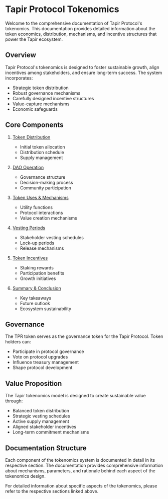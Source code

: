 # Tapir Protocol Tokenomics

Welcome to the comprehensive documentation of Tapir Protocol's tokenomics. This documentation provides detailed information about the token economics, distribution, mechanisms, and incentive structures that power the Tapir ecosystem.

## Overview

Tapir Protocol's tokenomics is designed to foster sustainable growth, align incentives among stakeholders, and ensure long-term success. The system incorporates:

- Strategic token distribution
- Robust governance mechanisms
- Carefully designed incentive structures
- Value-capture mechanisms
- Economic safeguards

## Core Components

1. [Token Distribution](1-token-distribution.md)
   - Initial token allocation
   - Distribution schedule
   - Supply management

2. [DAO Operation](2-dao-operation.md)
   - Governance structure
   - Decision-making process
   - Community participation

3. [Token Uses & Mechanisms](3-token-uses-mechanisms.md)
   - Utility functions
   - Protocol interactions
   - Value creation mechanisms

4. [Vesting Periods](4-vesting-periods.md)
   - Stakeholder vesting schedules
   - Lock-up periods
   - Release mechanisms

5. [Token Incentives](5-token-incentives.md)
   - Staking rewards
   - Participation benefits
   - Growth initiatives

6. [Summary & Conclusion](6-summary-conclusion.md)
   - Key takeaways
   - Future outlook
   - Ecosystem sustainability

## Governance

The TPR token serves as the governance token for the Tapir Protocol. Token holders can:

- Participate in protocol governance
- Vote on protocol upgrades
- Influence treasury management
- Shape protocol development

## Value Proposition

The Tapir tokenomics model is designed to create sustainable value through:

- Balanced token distribution
- Strategic vesting schedules
- Active supply management
- Aligned stakeholder incentives
- Long-term commitment mechanisms

## Documentation Structure

Each component of the tokenomics system is documented in detail in its respective section. The documentation provides comprehensive information about mechanisms, parameters, and rationale behind each aspect of the tokenomics design.

For detailed information about specific aspects of the tokenomics, please refer to the respective sections linked above.
